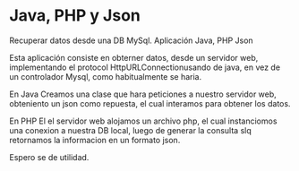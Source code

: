 Java, PHP y Json
================

Recuperar datos desde una DB MySql. Aplicación Java, PHP Json

Esta aplicación consiste en obterner datos, desde un servidor web, 
implementando el protocol HttpURLConnectionusando de java, en vez de un controlador Mysql, como habitualmente se haria.

En Java
Creamos una clase que hara peticiones a nuestro servidor web, obteniento un json como repuesta, el cual interamos para obtener los datos.

En PHP
El el servidor web alojamos un archivo php, el cual instanciomos una conexion a nuestra DB local,
luego de generar la consulta slq retornamos la informacion en un formato json.

Espero se de utilidad.
